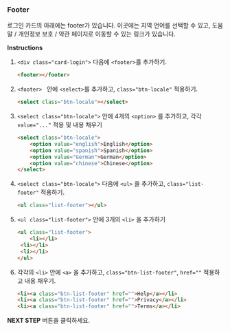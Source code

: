 ### Footer

로그인 카드의 아래에는 footer가 있습니다. 이곳에는 지역 언어를 선택할 수 있고, 도움말 / 개인정보 보호 / 약관 페이지로 이동할 수 있는 링크가 있습니다.

**Instructions**

1. `<div class="card-login">` 다음에 `<footer>`를 추가하기.

   ```html
   <footer></footer>
   ```

2. `<footer> ` 안에 `<select>`를 추가하고, `class="btn-locale"` 적용하기.

   ```html
   <select class="btn-locale"></select>
   ```

3. `<select class="btn-locale">` 안에 4개의 `<option>` 를 추가하고, 각각 `value="..."` 적용 및 내용 채우기

   ```html
   <select class="btn-locale">
       <option value="english">English</option>
       <option value="spanish">Spanish</option>
       <option value="German">German</option>
       <option value="chinese">Chinese</option>
   </select>
   ```

4. `<select class="btn-locale">` 다음에 `<ul>` 을 추가하고, `class="list-footer"` 적용하기.

   ```html
   <ul class="list-footer"></ul>
   ```

5. `<ul class="list-footer">` 안에 3개의 `<li>` 을 추가하기

   ```html
   <ul class="list-footer">
       <li></li>
   	<li></li>
   	<li></li>
   </ul>
   ```

6. 각각의 `<li>` 안에 `<a>` 을 추가하고, `class="btn-list-footer"`, `href=""` 적용하고 내용 채우기.

   ```html
   <li><a class="btn-list-footer" href="">Help</a></li>
   <li><a class="btn-list-footer" href="">Privacy</a></li>
   <li><a class="btn-list-footer" href="">Terms</a></li>
   ```





**NEXT STEP** 버튼을 클릭하세요.